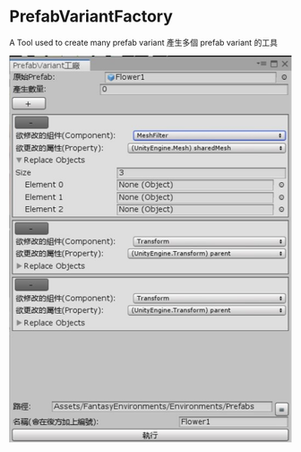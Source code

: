 # PrefabVariantFactory
A Tool used to create many prefab variant
產生多個 prefab variant 的工具

![image]({8E8DCD70-37B7-41CA-9857-277963DC3F02}.png.jpg)
